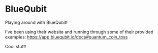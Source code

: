 # BlueQubit
Playing around with BlueQubit!

I've been using their website and running through some of their provided examples: https://app.bluequbit.io/docs#quantum_coin_toss

Cool stuff!

